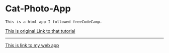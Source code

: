 # Cat-Photo-App
```
This is a html app I followed freeCodeCamp. 
```
[This is original Link to that tutorial](https://www.freecodecamp.org/learn/2022/responsive-web-design/#learn-html-by-building-a-cat-photo-app)
___
[This is link to my web app](https://kds-creator.github.io/Cat-Photo-App/)
